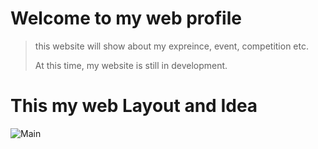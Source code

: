 # Welcome to my web profile
> this website will show about my expreince, event, competition etc.
>
> At this time, my website is still in development.

# This my web Layout and Idea

![Main](https://github.com/KidsadakornNuallaoong/MyProfile/assets/121489701/5bcc748e-017d-4328-8e9a-b786348d4552)